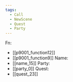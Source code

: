 ```yaml
---
tags:
  - Call
  - NewScene
  - Quest
  - Party
---
```

Fn:
- [[p9001_function12]]
- [[p9001_function9]]
Name:
- [[name_15]]
Party:
- [[party_0]]
Quest:
- [[quest_23]]
